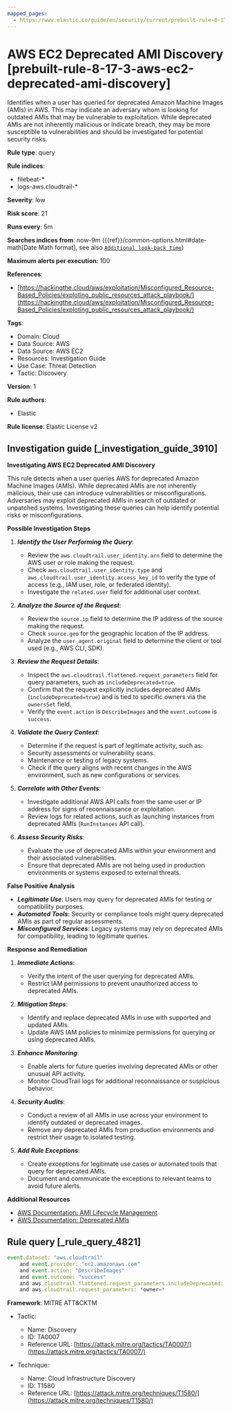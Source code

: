 ```yaml
---
mapped_pages:
  - https://www.elastic.co/guide/en/security/current/prebuilt-rule-8-17-3-aws-ec2-deprecated-ami-discovery.html
---
```


# AWS EC2 Deprecated AMI Discovery [prebuilt-rule-8-17-3-aws-ec2-deprecated-ami-discovery]

Identifies when a user has queried for deprecated Amazon Machine Images (AMIs) in AWS. This may indicate an adversary whom is looking for outdated AMIs that may be vulnerable to exploitation. While deprecated AMIs are not inherently malicious or indicate breach, they may be more susceptible to vulnerabilities and should be investigated for potential security risks.

**Rule type**: query

**Rule indices**:

* filebeat-*
* logs-aws.cloudtrail-*

**Severity**: low

**Risk score**: 21

**Runs every**: 5m

**Searches indices from**: now-9m ({{ref}}/common-options.html#date-math[Date Math format], see also [`Additional look-back time`](docs-content://solutions/security/detect-and-alert/create-detection-rule.md#rule-schedule))

**Maximum alerts per execution**: 100

**References**:

* [https://hackingthe.cloud/aws/exploitation/Misconfigured_Resource-Based_Policies/exploting_public_resources_attack_playbook/](https://hackingthe.cloud/aws/exploitation/Misconfigured_Resource-Based_Policies/exploting_public_resources_attack_playbook/)

**Tags**:

* Domain: Cloud
* Data Source: AWS
* Data Source: AWS EC2
* Resources: Investigation Guide
* Use Case: Threat Detection
* Tactic: Discovery

**Version**: 1

**Rule authors**:

* Elastic

**Rule license**: Elastic License v2

## Investigation guide [_investigation_guide_3910]

**Investigating AWS EC2 Deprecated AMI Discovery**

This rule detects when a user queries AWS for deprecated Amazon Machine Images (AMIs). While deprecated AMIs are not inherently malicious, their use can introduce vulnerabilities or misconfigurations. Adversaries may exploit deprecated AMIs in search of outdated or unpatched systems. Investigating these queries can help identify potential risks or misconfigurations.

**Possible Investigation Steps**

1. ***Identify the User Performing the Query***:

    * Review the `aws.cloudtrail.user_identity.arn` field to determine the AWS user or role making the request.
    * Check `aws.cloudtrail.user_identity.type` and `aws.cloudtrail.user_identity.access_key_id` to verify the type of access (e.g., IAM user, role, or federated identity).
    * Investigate the `related.user` field for additional user context.

2. ***Analyze the Source of the Request***:

    * Review the `source.ip` field to determine the IP address of the source making the request.
    * Check `source.geo` for the geographic location of the IP address.
    * Analyze the `user_agent.original` field to determine the client or tool used (e.g., AWS CLI, SDK).

3. ***Review the Request Details***:

    * Inspect the `aws.cloudtrail.flattened.request_parameters` field for query parameters, such as `includeDeprecated=true`.
    * Confirm that the request explicitly includes deprecated AMIs (`includeDeprecated=true`) and is tied to specific owners via the `ownersSet` field.
    * Verify the `event.action` is `DescribeImages` and the `event.outcome` is `success`.

4. ***Validate the Query Context***:

    * Determine if the request is part of legitimate activity, such as:
    * Security assessments or vulnerability scans.
    * Maintenance or testing of legacy systems.
    * Check if the query aligns with recent changes in the AWS environment, such as new configurations or services.

5. ***Correlate with Other Events***:

    * Investigate additional AWS API calls from the same user or IP address for signs of reconnaissance or exploitation.
    * Review logs for related actions, such as launching instances from deprecated AMIs (`RunInstances` API call).

6. ***Assess Security Risks***:

    * Evaluate the use of deprecated AMIs within your environment and their associated vulnerabilities.
    * Ensure that deprecated AMIs are not being used in production environments or systems exposed to external threats.


**False Positive Analysis**

* ***Legitimate Use***: Users may query for deprecated AMIs for testing or compatibility purposes.
* ***Automated Tools***: Security or compliance tools might query deprecated AMIs as part of regular assessments.
* ***Misconfigured Services***: Legacy systems may rely on deprecated AMIs for compatibility, leading to legitimate queries.

**Response and Remediation**

1. ***Immediate Actions***:

    * Verify the intent of the user querying for deprecated AMIs.
    * Restrict IAM permissions to prevent unauthorized access to deprecated AMIs.

2. ***Mitigation Steps***:

    * Identify and replace deprecated AMIs in use with supported and updated AMIs.
    * Update AWS IAM policies to minimize permissions for querying or using deprecated AMIs.

3. ***Enhance Monitoring***:

    * Enable alerts for future queries involving deprecated AMIs or other unusual API activity.
    * Monitor CloudTrail logs for additional reconnaissance or suspicious behavior.

4. ***Security Audits***:

    * Conduct a review of all AMIs in use across your environment to identify outdated or deprecated images.
    * Remove any deprecated AMIs from production environments and restrict their usage to isolated testing.

5. ***Add Rule Exceptions***:

    * Create exceptions for legitimate use cases or automated tools that query for deprecated AMIs.
    * Document and communicate the exceptions to relevant teams to avoid future alerts.


**Additional Resources**

* [AWS Documentation: AMI Lifecycle Management](https://docs.aws.amazon.com/AWSEC2/latest/UserGuide/AMIs.html)
* [AWS Documentation: Deprecated AMIs](https://docs.aws.amazon.com/AWSEC2/latest/UserGuide/ami-deprecate.html)


## Rule query [_rule_query_4821]

```js
event.dataset: "aws.cloudtrail"
    and event.provider: "ec2.amazonaws.com"
    and event.action: "DescribeImages"
    and event.outcome: "success"
    and aws.cloudtrail.flattened.request_parameters.includeDeprecated: "true"
    and aws.cloudtrail.request_parameters: *owner=*
```

**Framework**: MITRE ATT&CKTM

* Tactic:

    * Name: Discovery
    * ID: TA0007
    * Reference URL: [https://attack.mitre.org/tactics/TA0007/](https://attack.mitre.org/tactics/TA0007/)

* Technique:

    * Name: Cloud Infrastructure Discovery
    * ID: T1580
    * Reference URL: [https://attack.mitre.org/techniques/T1580/](https://attack.mitre.org/techniques/T1580/)



